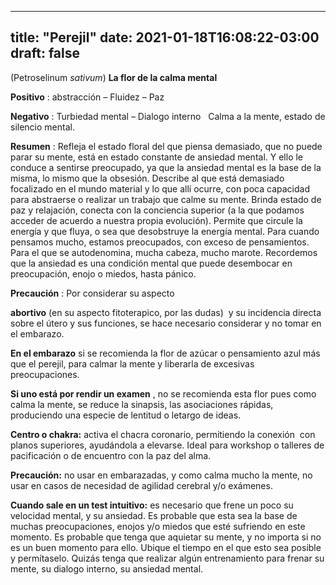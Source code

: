 
---
title: "Perejil"
date: 2021-01-18T16:08:22-03:00
draft: false
--- 
        

 

 



(Petroselinum *sativum*)
**La
 flor de la calma mental**
 


**Positivo** : abstracción
 – Fluidez – Paz 


**Negativo** : Turbiedad
 mental – Dialogo interno   Calma a la mente, estado de silencio
 mental.
 


**Resumen** : Refleja el estado floral del que piensa demasiado, que no puede parar
 su mente, está en estado constante de ansiedad mental. 
Y ello le conduce a sentirse preocupado, ya que la
 ansiedad mental es la base de la misma, lo mismo que la obsesión. 
Describe al que está demasiado focalizado en el
 mundo material y lo que allí ocurre, con poca capacidad para abstraerse o
 realizar un trabajo que calme su mente.
Brinda estado
 de paz y
 relajación, conecta con la conciencia superior (a la que podamos acceder de
 acuerdo a nuestra propia evolución). Permite que circule la energía y que
 fluya, o sea que desobstruye la energía mental. Para
 cuando pensamos
 mucho, estamos preocupados, con exceso de pensamientos. 
Para
 el que se
 autodenomina, mucha cabeza, mucho marote.
Recordemos
 que la ansiedad es una condición mental que puede desembocar en preocupación,
 enojo o miedos, hasta pánico.
 


**Precaución** : 
Por considerar su
 aspecto  

**abortivo**  (en su aspecto fitoterapico, por las dudas)  y su incidencia directa sobre el útero y sus
 funciones, se hace necesario considerar y no tomar en el embarazo.


**En el embarazo**  si se recomienda la flor de azúcar o pensamiento azul
 más que el perejil, para calmar la mente y liberarla de excesivas
 preocupaciones.


**Si uno está por rendir un examen** , no se recomienda esta flor pues como calma
 la mente, se reduce la sinapsis, las asociaciones rápidas, produciendo una
 especie de lentitud o letargo de ideas.


**Centro o chakra:**  activa el chacra
 coronario, permitiendo la conexión  con
 planos superiores, ayudándola a elevarse. Ideal para workshop o talleres de
 pacificación o de encuentro con la paz del alma.


**Precaución:**  no usar en
 embarazadas, y como calma mucho la mente, no usar en casos de necesidad de
 agilidad cerebral y/o exámenes.
 
**Cuando sale en un test
 intuitivo:**
 es necesario que frene un poco su velocidad mental, y su ansiedad. Es probable
 que esta sea la base de muchas preocupaciones, enojos y/o miedos que esté
 sufriendo en este momento.
Es
 probable que tenga que aquietar su mente, y no importa si no es un buen momento
 para ello. Ubique el tiempo en el que esto sea posible y permítaselo.
Quizás
 tenga que realizar algún entrenamiento para frenar su mente, su dialogo
 interno, su ansiedad mental.



